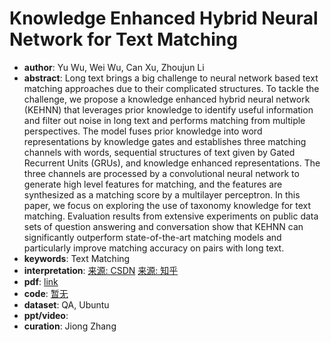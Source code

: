 # Knowledge Enhanced Hybrid Neural Network for Text Matching
* **author**: Yu Wu, Wei Wu, Can Xu, Zhoujun Li
* **abstract**: Long text brings a big challenge to neural network based text matching approaches due to their complicated structures. To tackle the challenge, we propose a knowledge enhanced hybrid neural network (KEHNN) that leverages prior knowledge to identify useful information and filter out noise in long text and performs matching from multiple perspectives. The model fuses prior knowledge into word representations by knowledge gates and establishes three matching channels with words, sequential structures of text given by Gated Recurrent Units (GRUs), and knowledge enhanced representations. The three channels are processed by a convolutional neural network to generate high level features for matching, and the features are synthesized as a matching score by a multilayer perceptron. In this paper, we focus on exploring the use of taxonomy knowledge for text matching. Evaluation results from extensive experiments on public data sets of question answering and conversation show that KEHNN can significantly outperform state-of-the-art matching models and particularly improve matching accuracy on pairs with long text.
* **keywords**: Text Matching
* **interpretation**: [来源: CSDN](https://blog.csdn.net/qq_36891953/article/details/81253367) [来源: 知乎](https://zhuanlan.zhihu.com/p/35432018)
* **pdf**: [link](https://www.aaai.org/ocs/index.php/AAAI/AAAI18/paper/view/16225/16116)
* **code**: [暂无]()
* **dataset**: QA, Ubuntu
* **ppt/video**:
* **curation**: Jiong Zhang 